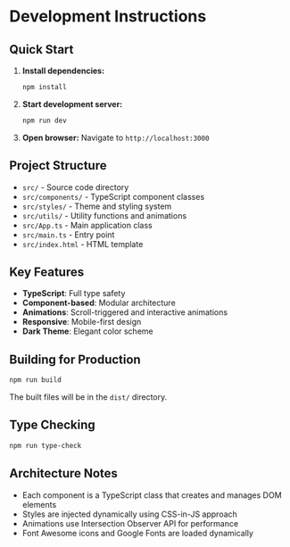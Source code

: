 # Development Instructions

## Quick Start

1. **Install dependencies:**
   ```bash
   npm install
   ```

2. **Start development server:**
   ```bash
   npm run dev
   ```

3. **Open browser:**
   Navigate to `http://localhost:3000`

## Project Structure

- `src/` - Source code directory
- `src/components/` - TypeScript component classes
- `src/styles/` - Theme and styling system
- `src/utils/` - Utility functions and animations
- `src/App.ts` - Main application class
- `src/main.ts` - Entry point
- `src/index.html` - HTML template

## Key Features

- **TypeScript**: Full type safety
- **Component-based**: Modular architecture
- **Animations**: Scroll-triggered and interactive animations
- **Responsive**: Mobile-first design
- **Dark Theme**: Elegant color scheme

## Building for Production

```bash
npm run build
```

The built files will be in the `dist/` directory.

## Type Checking

```bash
npm run type-check
```

## Architecture Notes

- Each component is a TypeScript class that creates and manages DOM elements
- Styles are injected dynamically using CSS-in-JS approach
- Animations use Intersection Observer API for performance
- Font Awesome icons and Google Fonts are loaded dynamically

